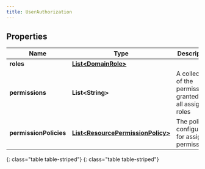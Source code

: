 ```yaml
---
title: UserAuthorization
---
```


## Properties

| Name | Type | Description | Notes |
| ------------ | ------------- | ------------- | ------------- |
| **roles** | [**List&lt;DomainRole&gt;**](DomainRole.html) |  |  [optional] |
| **permissions** | **List&lt;String&gt;** | A collection of the permissions granted by all assigned roles |  [optional] |
| **permissionPolicies** | [**List&lt;ResourcePermissionPolicy&gt;**](ResourcePermissionPolicy.html) | The policies configured for assigned permissions. |  [optional] |
{: class="table table-striped"}
{: class="table table-striped"}


